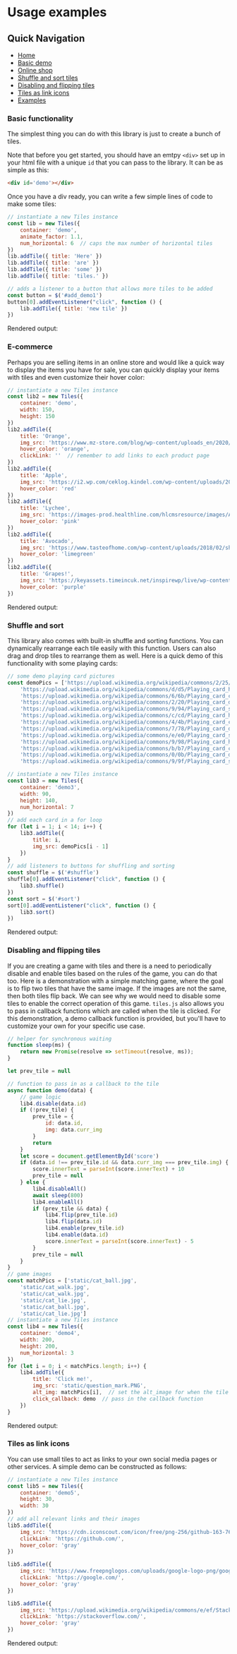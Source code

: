 # Usage examples

## Quick Navigation
- [Home](https://tiles-js.herokuapp.com/)
- [Basic demo](#basic-functionality)
- [Online shop](#e-commerce)
- [Shuffle and sort tiles](#shuffle-and-sort)
- [Disabling and flipping tiles](#disabling-and-flipping-tiles)
- [Tiles as link icons](#tiles-as-link-icons)
- [Examples](https://tiles-js.herokuapp.com/examples.html)


### Basic functionality
The simplest thing you can do with this library is just to create a bunch of tiles.  

Note that before you get started, you should have an emtpy `<div>` set up in your html file with a unique `id` that you can pass to the library. It can be as simple as this:
```html
<div id='demo'></div>
```
Once you have a div ready, you can write a few simple lines of code to make some tiles:
```javascript
// instantiate a new Tiles instance
const lib = new Tiles({
    container: 'demo',
    animate_factor: 1.1,
    num_horizontal: 6  // caps the max number of horizontal tiles
})
lib.addTile({ title: 'Here' })
lib.addTile({ title: 'are' })
lib.addTile({ title: 'some' })
lib.addTile({ title: 'tiles.' })

// adds a listener to a button that allows more tiles to be added
const button = $('#add_demo1')
button[0].addEventListener("click", function () {
    lib.addTile({ title: 'new tile' })
})
```
Rendered output:  

### E-commerce
Perhaps you are selling items in an online store and would like a quick way to display the items you have for sale, you can quickly display your items with tiles and even customize their hover color:
```javascript
// instantiate a new Tiles instance
const lib2 = new Tiles({
    container: 'demo',
    width: 150,
    height: 150
})
lib2.addTile({
    title: 'Orange',
    img_src: 'https://www.mz-store.com/blog/wp-content/uploads_en/2020/11/shutterstock_342874121.jpg',
    hover_color: 'orange',
    clickLink: ''  // remember to add links to each product page
})
lib2.addTile({
    title: 'Apple',
    img_src: 'https://i2.wp.com/ceklog.kindel.com/wp-content/uploads/2013/02/firefox_2018-07-10_07-50-11.png?w=641&ssl=1',
    hover_color: 'red'
})
lib2.addTile({
    title: 'Lychee',
    img_src: 'https://images-prod.healthline.com/hlcmsresource/images/AN_images/lychees-1296x728-feature.jpg',
    hover_color: 'pink'
})
lib2.addTile({
    title: 'Avocado',
    img_src: 'https://www.tasteofhome.com/wp-content/uploads/2018/02/shutterstock_263066297.jpg',
    hover_color: 'limegreen'
})
lib2.addTile({
    title: 'Grapes!',
    img_src: 'https://keyassets.timeincuk.net/inspirewp/live/wp-content/uploads/sites/34/2019/07/marselan-wiki-min.jpg',
    hover_color: 'purple'
})
```
Rendered output:  

### Shuffle and sort
This library also comes with built-in shuffle and sorting functions. You can dynamically rearrange each tile easily with this function. Users can also drag and drop tiles to rearrange them as well. Here is a quick demo of this functionality with some playing cards:
```javascript
// some demo playing card pictures
const demoPics = ['https://upload.wikimedia.org/wikipedia/commons/2/25/Playing_card_spade_A.svg',
    'https://upload.wikimedia.org/wikipedia/commons/d/d5/Playing_card_heart_2.svg',
    'https://upload.wikimedia.org/wikipedia/commons/6/6b/Playing_card_club_3.svg',
    'https://upload.wikimedia.org/wikipedia/commons/2/20/Playing_card_diamond_4.svg',
    'https://upload.wikimedia.org/wikipedia/commons/9/94/Playing_card_spade_5.svg',
    'https://upload.wikimedia.org/wikipedia/commons/c/cd/Playing_card_heart_6.svg',
    'https://upload.wikimedia.org/wikipedia/commons/4/4b/Playing_card_club_7.svg',
    'https://upload.wikimedia.org/wikipedia/commons/7/78/Playing_card_diamond_8.svg',
    'https://upload.wikimedia.org/wikipedia/commons/e/e0/Playing_card_spade_9.svg',
    'https://upload.wikimedia.org/wikipedia/commons/9/98/Playing_card_heart_10.svg',
    'https://upload.wikimedia.org/wikipedia/commons/b/b7/Playing_card_club_J.svg',
    'https://upload.wikimedia.org/wikipedia/commons/0/0b/Playing_card_diamond_Q.svg',
    'https://upload.wikimedia.org/wikipedia/commons/9/9f/Playing_card_spade_K.svg']

// instantiate a new Tiles instance
const lib3 = new Tiles({
    container: 'demo3',
    width: 90,
    height: 140,
    num_horizontal: 7
})
// add each card in a for loop
for (let i = 1; i < 14; i++) {
    lib3.addTile({
        title: i,
        img_src: demoPics[i - 1]
    })
}
// add listeners to buttons for shuffling and sorting
const shuffle = $('#shuffle')
shuffle[0].addEventListener("click", function () {
    lib3.shuffle()
})
const sort = $('#sort')
sort[0].addEventListener("click", function () {
    lib3.sort()
})
```
Rendered output:  

### Disabling and flipping tiles
If you are creating a game with tiles and there is a need to periodically disable and enable tiles based on the rules of the game, you can do that too. Here is a demonstration with a simple matching game, where the goal is to flip two tiles that have the same image. If the images are not the same, then both tiles flip back. We can see why we would need to disable some tiles to enable the correct operation of this game. `tiles.js` also allows you to pass in callback functions which are called when the tile is clicked. For this demonstration, a demo callback function is provided, but you'll have to customize your own for your specific use case.
```javascript
// helper for synchronous waiting
function sleep(ms) {
    return new Promise(resolve => setTimeout(resolve, ms));
}

let prev_tile = null

// function to pass in as a callback to the tile
async function demo(data) {
    // game logic
    lib4.disable(data.id)
    if (!prev_tile) {
        prev_tile = {
            id: data.id,
            img: data.curr_img
        }
        return
    }
    let score = document.getElementById('score')
    if (data.id !== prev_tile.id && data.curr_img === prev_tile.img) {
        score.innerText = parseInt(score.innerText) + 10
        prev_tile = null
    } else {
        lib4.disableAll()
        await sleep(800)
        lib4.enableAll()
        if (prev_tile && data) {
            lib4.flip(prev_tile.id)
            lib4.flip(data.id)
            lib4.enable(prev_tile.id)
            lib4.enable(data.id)
            score.innerText = parseInt(score.innerText) - 5
        }
        prev_tile = null
    }
}
// game images
const matchPics = ['static/cat_ball.jpg',
    'static/cat_walk.jpg',
    'static/cat_walk.jpg',
    'static/cat_lie.jpg',
    'static/cat_ball.jpg',
    'static/cat_lie.jpg']
// instantiate a new Tiles instance
const lib4 = new Tiles({
    container: 'demo4',
    width: 200,
    height: 200,
    num_horizontal: 3
})
for (let i = 0; i < matchPics.length; i++) {
    lib4.addTile({
        title: 'Click me!',
        img_src: 'static/question_mark.PNG',
        alt_img: matchPics[i],  // set the alt_image for when the tile is clicked
        click_callback: demo  // pass in the callback function
    })
}
```
Rendered output:  

### Tiles as link icons
You can use small tiles to act as links to your own social media pages or other services. A simple demo can be constructed as follows:
```javascript
// instantiate a new Tiles instance
const lib5 = new Tiles({
    container: 'demo5',
    height: 30,
    width: 30
})
// add all relevant links and their images
lib5.addTile({
    img_src: 'https://cdn.iconscout.com/icon/free/png-256/github-163-761603.png',
    clickLink: 'https://github.com/',
    hover_color: 'gray'
})

lib5.addTile({
    img_src: 'https://www.freepnglogos.com/uploads/google-logo-png/google-logo-png-suite-everything-you-need-know-about-google-newest-0.png',
    clickLink: 'https://google.com/',
    hover_color: 'gray'
})

lib5.addTile({
    img_src: 'https://upload.wikimedia.org/wikipedia/commons/e/ef/Stack_Overflow_icon.svg',
    clickLink: 'https://stackoverflow.com/',
    hover_color: 'gray'
})
```
Rendered output:  
